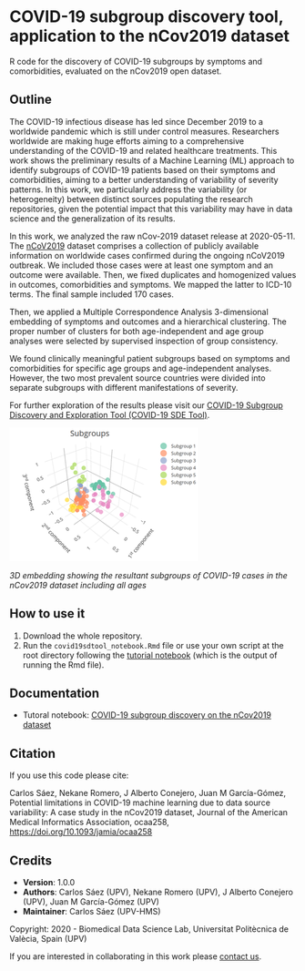 # COVID-19 subgroup discovery tool, application to the nCov2019 dataset

R code for the discovery of COVID-19 subgroups by symptoms and comorbidities, evaluated on the nCov2019 open dataset.

## Outline

The COVID-19 infectious disease has led since December 2019 to a worldwide pandemic which is still under control measures. Researchers worldwide are making huge efforts aiming to a comprehensive understanding of the COVID-19 and related healthcare treatments. This work shows the preliminary results of a Machine Learning (ML) approach to identify subgroups of COVID-19 patients based on their symptoms and comorbidities, aiming to a better understanding of variability of severity patterns. In this work, we particularly address the variability (or heterogeneity) between distinct sources populating the research repositories, given the potential impact that this variability may have in data science and the generalization of its results.

In this work, we analyzed the raw nCov-2019 dataset release at 2020-05-11. The [nCoV2019](https://github.com/beoutbreakprepared/nCoV2019) dataset comprises a collection of publicly available information on worldwide cases confirmed during the ongoing nCoV2019 outbreak. We included those cases were at least one symptom and an outcome were available. Then, we fixed duplicates and homogenized values in outcomes, comorbidities and symptoms. We mapped the latter to ICD-10 terms. The final sample included 170 cases.

Then, we applied a Multiple Correspondence Analysis 3-dimensional embedding of symptoms and outcomes and a hierarchical clustering. The proper number of clusters for both age-independent and age group analyses were selected by supervised inspection of group consistency.

We found clinically meaningful patient subgroups based on symptoms and comorbidities for specific age groups and age-independent analyses. However, the two most prevalent source countries were divided into separate subgroups with different manifestations of severity.

For further exploration of the results please visit our [COVID-19 Subgroup Discovery and Exploration Tool (COVID-19 SDE Tool)](http://covid19sdetool.upv.es/).


![](./data/figure.png)

*3D embedding showing the resultant subgroups of COVID-19 cases in the nCov2019 dataset including all ages*

## How to use it

1. Download the whole repository.
2. Run the `covid19sdtool_notebook.Rmd` file or use your own script at the root directory following the [tutorial notebook](http://personales.upv.es/carsaesi/covid19sdetool/notebook.html) (which is the output of running the Rmd file).

## Documentation

* Tutoral notebook: [COVID-19 subgroup discovery on the nCov2019 dataset](http://personales.upv.es/carsaesi/covid19sdetool/notebook.html)

## Citation

If you use this code please cite:

Carlos Sáez, Nekane Romero, J Alberto Conejero, Juan M García-Gómez, Potential limitations in COVID-19 machine learning due to data source variability: A case study in the nCov2019 dataset, Journal of the American Medical Informatics Association, ocaa258, https://doi.org/10.1093/jamia/ocaa258


## Credits

* __Version__: 1.0.0
* __Authors__: Carlos Sáez (UPV), Nekane Romero (UPV), J Alberto Conejero (UPV), Juan M García-Gómez (UPV)
* __Maintainer__: Carlos Sáez (UPV-HMS)
 
Copyright: 2020 - Biomedical Data Science Lab, Universitat Politècnica de Valècia, Spain (UPV)

If you are interested in collaborating in this work please [contact us](mailto:carsaesi@upv.es).


